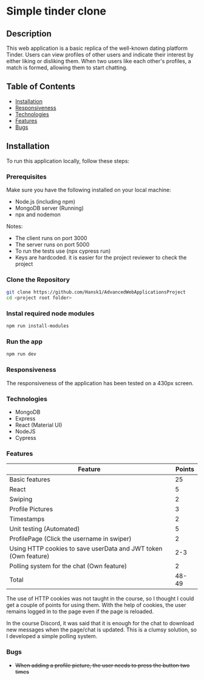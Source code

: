 # Simple tinder clone

## Description

This web application is a basic replica of the well-known dating platform Tinder. Users can view profiles of other users and indicate their interest by either liking or disliking them. When two users like each other's profiles, a match is formed, allowing them to start chatting.

## Table of Contents

-   [Installation](#Installation)
-   [Responsiveness](#Responsiveness)
-   [Technologies](#Technologies)
-   [Features](#Features)
-   [Bugs](#Bugs)

## Installation

To run this application locally, follow these steps:

### Prerequisites

Make sure you have the following installed on your local machine:

-   Node.js (including npm)
-   MongoDB server (Running)
-   npx and nodemon

Notes:

-   The client runs on port 3000
-   The server runs on port 5000
-   To run the tests use (npx cypress run)
-   Keys are hardcoded. it is easier for the project reviewer to check the project

### Clone the Repository

```bash
git clone https://github.com/Hansk1/AdvancedWebApplicationsProject
cd <project root folder>
```

### Instal required node modules

```bash
npm run install-modules
```

### Run the app

```bash
npm run dev
```

### Responsiveness

The responsiveness of the application has been tested on a 430px screen.

### Technologies

-   MongoDB
-   Express
-   React (Material UI)
-   NodeJS
-   Cypress

### Features

| Feature                                                         | Points |
| --------------------------------------------------------------- | ------ |
| Basic features                                                  | 25     |
| React                                                           | 5      |
| Swiping                                                         | 2      |
| Profile Pictures                                                | 3      |
| Timestamps                                                      | 2      |
| Unit testing (Automated)                                        | 5      |
| ProfilePage (Click the username in swiper)                      | 2      |
| Using HTTP cookies to save userData and JWT token (Own feature) | 2-3    |
| Polling system for the chat (Own feature)                       | 2      |
| Total                                                           | 48-49  |

The use of HTTP cookies was not taught in the course, so I thought I could get a couple of points for using them. With the help of cookies, the user remains logged in to the page even if the page is reloaded.

In the course Discord, it was said that it is enough for the chat to download new messages when the page/chat is updated. This is a clumsy solution, so I developed a simple polling system.

### Bugs

-   ~~When adding a profile picture, the user needs to press the button two times~~
